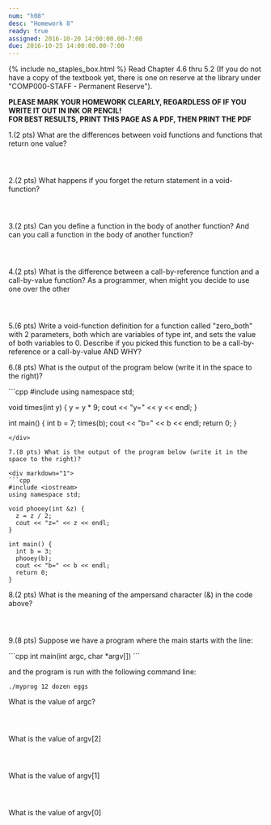 ```yaml
---
num: "h08"
desc: "Homework 8"
ready: true
assigned: 2016-10-20 14:00:00.00-7:00
due: 2016-10-25 14:00:00.00-7:00
---
```

{% include no_staples_box.html %}
Read Chapter 4.6 thru 5.2 (If you do not have a copy of the textbook yet, there is one on reserve at the library under "COMP000-STAFF - Permanent Reserve").

<b>PLEASE MARK YOUR HOMEWORK CLEARLY, REGARDLESS OF IF YOU WRITE IT OUT IN INK OR PENCIL!<br/>
FOR BEST RESULTS, PRINT THIS PAGE AS A PDF, THEN PRINT THE PDF</b>

1.(2 pts) What are the differences between void functions and functions that return one value?
<div style="margin-bottom:4em"></div>

2.(2 pts) What happens if you forget the return statement in a void-function?
<div style="margin-bottom:4em"></div>

3.(2 pts) Can you define a function in the body of another function? And can you call a function in the body of another function?
<div style="margin-bottom:4em"></div>

4.(2 pts) What is the difference between a call-by-reference function and a call-by-value function? As a programmer, when might you decide to use one over the other
<div style="margin-bottom:4em"></div>

5.(6 pts) Write a void-function definition for a function called "zero_both" with 2 parameters, both which are variables of type int, and sets the value of both variables to 0. Describe if you picked this function to be a call-by-reference or a call-by-value AND WHY?
<div class="pagebreak"></div>

6.(8 pts) What is the output of the program below (write it in the space to the right)?

<div markdown="1">
```cpp
#include <iostream>
using namespace std;

void times(int y) {
  y = y * 9;
  cout << "y=" << y << endl;
}

int main() {
  int b = 7;
  times(b);
  cout << "b=" << b << endl;
  return 0;
}
```
</div>

7.(8 pts) What is the output of the program below (write it in the space to the right)?

<div markdown="1">
```cpp
#include <iostream>
using namespace std;

void phooey(int &z) {
  z = z / 2;
  cout << "z=" << z << endl;
}

int main() {
  int b = 3;  
  phooey(b);
  cout << "b=" << b << endl;
  return 0;
}
```
</div>

8.(2 pts) What is the meaning of the ampersand character (&) in the code above?
<div style="margin-bottom:4em"></div>

9.(8 pts) Suppose we have a program where the main starts with the line:

<div markdown="1">
```cpp
  int main(int argc, char *argv[])  
```
</div>

  and the program is run with the following command line:

`./myprog 12 dozen eggs`

What is the value of argc?
<div style="margin-bottom:4em"></div>

What is the value of argv[2]
<div style="margin-bottom:4em"></div>

What is the value of argv[1]
<div style="margin-bottom:4em"></div>

What is the value of argv[0]
<div style="margin-bottom:4em"></div>


